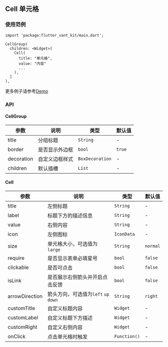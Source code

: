 ## Cell 单元格

### 使用范例

```
import 'package:flutter_vant_kit/main.dart';

CellGroup(
  children: <Widget>[
    Cell(
      title: "单元格",
      value: "内容"
      ...
    ),
  ]
),
```

更多例子请参考[Demo](https://github.com/benjaken/flutter_vant_kit/blob/master/example/lib/routes/demoCell.dart)

### API

#### CellGroup

| 参数 | 说明 | 类型 | 默认值 |
| ------------ | ------------ | ------------ | ------------ |
| title | 分组标题 | `String` | - |
| border | 是否显示外边框 | `bool` | `true` |
| decoration | 自定义边框样式 | `BoxDecoration` | - |
| children | 默认插槽 | `List` | - |

#### Cell

| 参数 | 说明 | 类型 | 默认值 |
| ------------ | ------------ | ------------ | ------------ |
| title | 左侧标题 | `String` | - |
| label | 标题下方的描述信息 | `String` | - |
| value | 右侧内容 | `String` | - |
| icon | 左侧图标 | `IconData` | - |
| size | 单元格大小，可选值为`large` | `String` | `normal` |
| require | 是否显示表单必填星号 | `bool` | `false` |
| clickable | 是否可点击 | `bool` | `false` |
| isLink | 是否展示右侧箭头并开启点击反馈 | `bool` | `false` |
| arrowDirection | 箭头方向，可选值为`left` `up` `down` | `String` | `right` |
| customTitle | 自定义标题内容 | `Widget` | - |
| customLabel | 自定义标题下方描述 | `Widget` | - |
| customRight | 自定义右侧内容 | `Widget` | - |
| onClick | 点击单元格时触发 | `Function()` | - |

